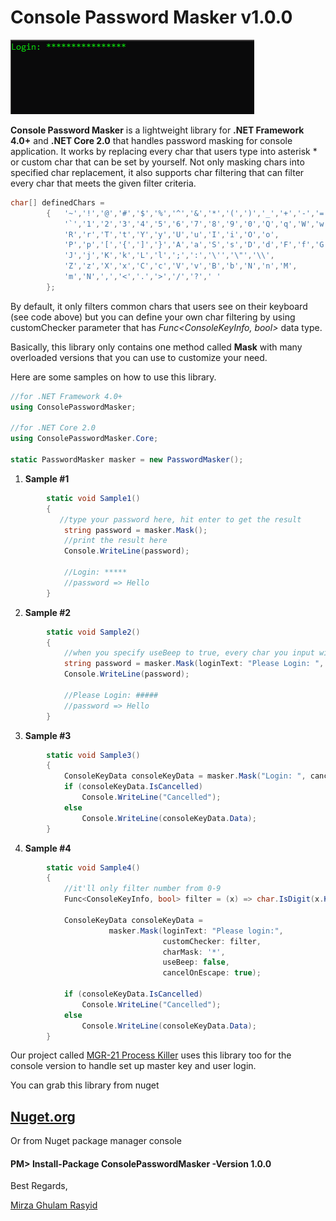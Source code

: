 
# Console Password Masker v1.0.0

![image1](https://raw.githubusercontent.com/mirzaevolution/ConsolePasswordMasker/master/Capture.PNG)

**Console Password Masker** is a lightweight library for **.NET Framework 4.0+** and **.NET Core 2.0** that handles password masking for console application. It works by replacing every char that users type into asterisk * or custom char that can be set by yourself. Not only masking chars into specified char replacement, it also supports char filtering that can filter every char that meets the given filter criteria. 

```csharp
char[] definedChars =
        {   '~','!','@','#','$','%','^','&','*','(',')','_','+','-','=',
            '`','1','2','3','4','5','6','7','8','9','0','Q','q','W','w','E','e',
            'R','r','T','t','Y','y','U','u','I','i','O','o',
            'P','p','[','{',']','}','A','a','S','s','D','d','F','f','G','g','H','h',
            'J','j','K','k','L','l',';',':','\'','\"','\\',
            'Z','z','X','x','C','c','V','v','B','b','N','n','M',
            'm','N',',','<','.','>','/','?',' '
        };
```

By default, it only filters common chars that users see on their keyboard (see code above) but you can define your own char filtering by using customChecker parameter that has *Func<ConsoleKeyInfo, bool>* data type.

Basically, this library only contains one method called **Mask** with many overloaded versions that you can use to customize your need.

Here are some samples on how to use this library.

```csharp
//for .NET Framework 4.0+
using ConsolePasswordMasker; 

//for .NET Core 2.0
using ConsolePasswordMasker.Core;

static PasswordMasker masker = new PasswordMasker();

```

1. **Sample #1**
```csharp
        static void Sample1()
        {
           //type your password here, hit enter to get the result
            string password = masker.Mask();
            //print the result here
            Console.WriteLine(password);
            
            //Login: *****
            //password => Hello
        }
```

2. **Sample #2**


```csharp
        static void Sample2()
        {
        	//when you specify useBeep to true, every char you input will have a beep.
            string password = masker.Mask(loginText: "Please Login: ", charMask: '#', useBeep: true);
            Console.WriteLine(password);
            
            //Please Login: #####
            //password => Hello
        }
```

3. **Sample #3**

```csharp
        static void Sample3()
        {
            ConsoleKeyData consoleKeyData = masker.Mask("Login: ", cancelOnEscape: true);
            if (consoleKeyData.IsCancelled)
                Console.WriteLine("Cancelled");
            else
                Console.WriteLine(consoleKeyData.Data);
        }
```


4. **Sample #4**

```csharp
        static void Sample4()
        {
        	//it'll only filter number from 0-9
            Func<ConsoleKeyInfo, bool> filter = (x) => char.IsDigit(x.KeyChar);
            
            ConsoleKeyData consoleKeyData = 
                      masker.Mask(loginText: "Please login:", 
                                  customChecker: filter, 
                                  charMask: '*', 
                                  useBeep: false, 
                                  cancelOnEscape: true);
                                  
            if (consoleKeyData.IsCancelled)
                Console.WriteLine("Cancelled");
            else
                Console.WriteLine(consoleKeyData.Data);
        }
```



Our project called [MGR-21 Process Killer](https://github.com/mirzaevolution/Mgr21-Process-Killer) uses this library too for the console version to handle set up master key and user login.


You can grab this library from nuget
## [Nuget.org](https://www.nuget.org/packages/ConsolePasswordMasker/1.0.0)

Or from Nuget package manager console

#### PM> Install-Package ConsolePasswordMasker -Version 1.0.0



Best Regards,


[Mirza Ghulam Rasyid](twitter.com/mirzaevolution)

